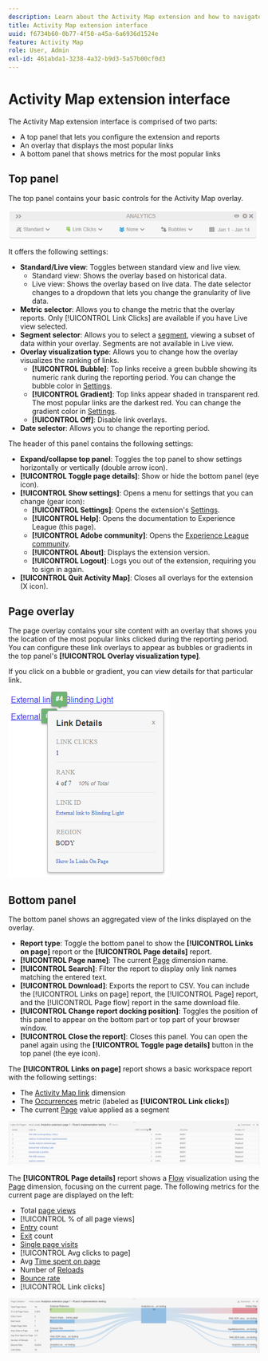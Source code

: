 ```yaml
---
description: Learn about the Activity Map extension and how to navigate its interface.
title: Activity Map extension interface
uuid: f6734b60-0b77-4f50-a45a-6a6936d1524e
feature: Activity Map
role: User, Admin
exl-id: 461abda1-3238-4a32-b9d3-5a57b00cf0d3
---
```

# Activity Map extension interface

The Activity Map extension interface is comprised of two parts:

* A top panel that lets you configure the extension and reports
* An overlay that displays the most popular links
* A bottom panel that shows metrics for the most popular links

## Top panel

The top panel contains your basic controls for the Activity Map overlay.

![Overlay](../assets/overlay.png)

It offers the following settings:

* **Standard/Live view**: Toggles between standard view and live view.
  * Standard view: Shows the overlay based on historical data.
  * Live view: Shows the overlay based on live data. The date selector changes to a dropdown that lets you change the granularity of live data.
* **Metric selector**: Allows you to change the metric that the overlay reports. Only [!UICONTROL Link Clicks] are available if you have Live view selected.
* **Segment selector**: Allows you to select a [segment](/help/components/segmentation/seg-overview.md), viewing a subset of data within your overlay. Segments are not available in Live view.
* **Overlay visualization type**: Allows you to change how the overlay visualizes the ranking of links.
  * **[!UICONTROL Bubble]**: Top links receive a green bubble showing its numeric rank during the reporting period. You can change the bubble color in [Settings](settings.md).
  * **[!UICONTROL Gradient]**: Top links appear shaded in transparent red. The most popular links are the darkest red. You can change the gradient color in [Settings](settings.md).
  * **[!UICONTROL Off]**: Disable link overlays.
* **Date selector**: Allows you to change the reporting period.

The header of this panel contains the following settings:

* **Expand/collapse top panel**: Toggles the top panel to show settings horizontally or vertically (double arrow icon).
* **[!UICONTROL Toggle page details]**: Show or hide the bottom panel (eye icon).
* **[!UICONTROL Show settings]**: Opens a menu for settings that you can change (gear icon):
  * **[!UICONTROL Settings]**: Opens the extension's [Settings](settings.md).
  * **[!UICONTROL Help]**: Opens the documentation to Experience League (this page).
  * **[!UICONTROL Adobe community]**: Opens the [Experience League community](https://experienceleaguecommunities.adobe.com/).
  * **[!UICONTROL About]**: Displays the extension version.
  * **[!UICONTROL Logout]**: Logs you out of the extension, requiring you to sign in again.
* **[!UICONTROL Quit Activity Map]**: Closes all overlays for the extension (X icon).

## Page overlay

The page overlay contains your site content with an overlay that shows you the location of the most popular links clicked during the reporting period. You can configure these link overlays to appear as bubbles or gradients in the top panel's **[!UICONTROL Overlay visualization type]**.

If you click on a bubble or gradient, you can view details for that particular link.

![Link bubble](../assets/link-bubble.png)

## Bottom panel

The bottom panel shows an aggregated view of the links displayed on the overlay.

* **Report type**: Toggle the bottom panel to show the **[!UICONTROL Links on page]** report or the **[!UICONTROL Page details]** report.
* **[!UICONTROL Page name]**: The current [Page](/help/components/dimensions/page.md) dimension name.
* **[!UICONTROL Search]**: Filter the report to display only link names matching the entered text.
* **[!UICONTROL Download]**: Exports the report to CSV. You can include the [!UICONTROL Links on page] report, the [!UICONTROL Page] report, and the [!UICONTROL Page flow] report in the same download file.
* **[!UICONTROL Change report docking position]**: Toggles the position of this panel to appear on the bottom part or top part of your browser window.
* **[!UICONTROL Close the report]**: Closes this panel. You can open the panel again using the **[!UICONTROL Toggle page details]** button in the top panel (the eye icon).

The **[!UICONTROL Links on page]** report shows a basic workspace report with the following settings:

* The [Activity Map link](/help/components/dimensions/activity-map-link.md) dimension
* The [Occurrences](/help/components/metrics/occurrences.md) metric (labeled as **[!UICONTROL Link clicks]**)
* The current [Page](/help/components/dimensions/page.md) value applied as a segment

![Links on page panel](../assets/links-on-page.png)

The **[!UICONTROL Page details]** report shows a [Flow](/help/analyze/analysis-workspace/visualizations/c-flow/flow.md) visualization using the [Page](/help/components/dimensions/page.md) dimension, focusing on the current page. The following metrics for the current page are displayed on the left:

* Total [page views](/help/components/metrics/page-views.md)
* [!UICONTROL % of all page views]
* [Entry](/help/components/metrics/entries.md) count
* [Exit](/help/components/metrics/exits.md) count
* [Single page visits](/help/components/metrics/single-page-visits.md)
* [!UICONTROL Avg clicks to page]
* Avg [Time spent on page](/help/components/metrics/time-spent.md)
* Number of [Reloads](/help/components/metrics/reloads.md)
* [Bounce rate](/help/components/metrics/bounce-rate.md)
* [!UICONTROL Link clicks]

![Page details](../assets/page-details.png)
